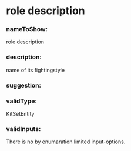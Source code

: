

# role description



    


### nameToShow:
    
role description    


### description:
    
name of its fightingstyle    


### suggestion:
    
    


### validType:
    
KitSetEntity    


### validInputs:
    
There is no by enumaration limited input-options.  

